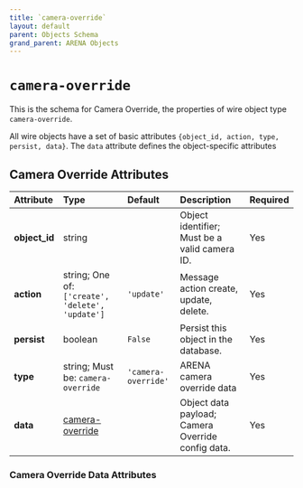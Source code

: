 ```yaml
---
title: `camera-override`
layout: default
parent: Objects Schema
grand_parent: ARENA Objects
---
```


<!--CAUTION: This file is autogenerated from https://github.com/arenaxr/arena-schemas. Changes made here may be overwritten.-->


`camera-override`
=================


This is the schema for Camera Override, the properties of wire object type `camera-override`.

All wire objects have a set of basic attributes ```{object_id, action, type, persist, data}```. The ```data``` attribute defines the object-specific attributes

Camera Override Attributes
---------------------------

|Attribute|Type|Default|Description|Required|
| :--- | :--- | :--- | :--- | :--- |
|**object_id**|string||Object identifier; Must be a valid camera ID.|Yes|
|**action**|string; One of: ```['create', 'delete', 'update']```|```'update'```|Message action create, update, delete.|Yes|
|**persist**|boolean|```False```|Persist this object in the database.|Yes|
|**type**|string; Must be: ```camera-override```|```'camera-override'```|ARENA camera override data|Yes|
|**data**|[camera-override](camera-override)||Object data payload; Camera Override config data.|Yes|

### Camera Override Data Attributes

